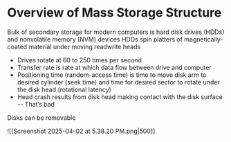 # Overview of Mass Storage Structure

Bulk of secondary storage for modern computers is hard disk drives (HDDs) and nonvolatile memory (NVM) devices 
HDDs spin platters of magnetically-coated material under moving readwrite heads 

- Drives rotate at 60 to 250 times per second 
- Transfer rate is rate at which data flow between drive and computer
- Positioning time (random-access time) is time to move disk arm to desired cylinder (seek time) and time for desired sector to rotate under the disk head (rotational latency) 
- Head crash results from disk head making contact with the disk surface -- That’s bad 

Disks can be removable

![[Screenshot 2025-04-02 at 5.38.20 PM.png|500]]

